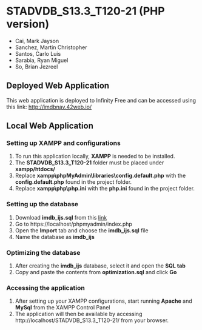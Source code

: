 # STADVDB_S13.3_T120-21 (PHP version)
* Cai, Mark Jayson
* Sanchez, Martin Christopher
* Santos, Carlo Luis
* Sarabia, Ryan Miguel
* So, Brian Jezreel

## Deployed Web Application
This web application is deployed to Infinity Free and can be accessed using this link: http://imdbnav.42web.io/ 

## Local Web Application
### Setting up XAMPP and configurations
1. To run this application locally, **XAMPP** is needed to be installed.
2. The **STADVDB_S13.3_T120-21** folder must be placed under **xampp/htdocs/**
3. Replace **xampp\phpMyAdmin\libraries\config.default.php** with the **config.default.php** found in the project folder.
4. Replace **xampp\php\php.ini** with the **php.ini** found in the project folder.
### Setting up the database
1. Download **imdb_ijs.sql** from this [link](https://drive.google.com/file/d/1JFIYRWaud0eVTvEXnfbNW6ydoun5k74m/view?usp=sharing)
2. Go to https://localhost/phpmyadmin/index.php 
3. Open the **Import** tab and choose the **imdb_ijs.sql** file
4. Name the database as **imdb_ijs**
### Optimizing the database
1. After creating the **imdb_ijs** database, select it and open the **SQL tab**
2. Copy and paste the contents from **optimization.sql** and click **Go**
### Accessing the application
1. After setting up your XAMPP configurations, start running **Apache** and **MySql** from the XAMPP Control Panel
2. The application will then be available by accessing http://localhost/STADVDB_S13.3_T120-21/ from your browser.
